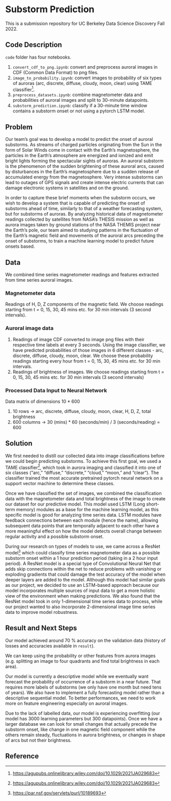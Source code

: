 # Substorm Prediction
This is a submission repository for UC Berkeley Data Science Discovery Fall 2022.

## Code Description
`code` folder has four notebooks.
1. `convert_cdf_to_png.ipynb`: convert and preprocess auroral images in CDF (Common Data Format) to png files.
2. `image_to_probability.ipynb`: convert images to probability of six types of auroras (arc, discrete, diffuse, cloudy, moon, clear) using TAME classifier[^1].
3. `preprocess_datasets.ipynb`: combine magnetometer data and probabilities of auroral images and split to 30-minute datapoints.
4. `substorm_prediction.ipynb`: classify if a 30-minute time window contains a substorm onset or not using a pytorch LSTM model.

## Problem
Our team’s goal was to develop a model to predict the onset of auroral substorms. As streams of charged particles originating from the Sun in the form of Solar Winds come in contact with the Earth’s magnetosphere, the particles in the Earth’s atmosphere are energized and ionized and emit bright lights forming the spectacular sights of auroras. An auroral substorm is the phenomenon of the sudden brightening of these auroral arcs, caused by disturbances in the Earth’s magnetosphere due to a sudden release of accumulated energy from the magnetosphere. Very intense substorms can lead to outages of GPS signals and create intense electric currents that can damage electronic systems in satellites and on the ground.

In order to capture these brief moments when the substorm occurs, we wish to develop a system that is capable of predicting the onset of substorms ahead of time, similarly to that of a weather forecasting system, but for substorms of auroras. By analyzing historical data of magnetometer readings collected by satellites from NASA’s THESIS mission as well as aurora images taken by ground stations of the NASA THEMIS project near the Earth’s pole, our team aimed to studying patterns in the fluctuation of the Earth’s magnetic field and movements of the auroral arcs preceding the onset of substorms, to train a machine learning model to predict future onsets based.

## Data
We combined time series magnetometer readings and features extracted from time series auroral images.

### Magnetometer data
Readings of H, D, Z components of the magnetic field. We choose readings starting from t = 0, 15, 30, 45 mins etc. for 30 min intervals (3 second intervals).

### Auroral image data
1. Readings of image CDF converted to image png files with their respective time labels at every 3 seconds. Using the image classifier, we have predicted probabilities of those images in 6 different classes - arc, discrete, diffuse, cloudy, moon, clear. We choose these probability readings starting every hour from t = 0, 15, 30, 45 mins etc. for 30 min intervals. 
2. Readings of brightness of images. We choose readings starting from t = 0, 15, 30, 45 mins etc. for 30 min intervals (3 second intervals)

### Processed Data Input to Neural Network
Data matrix of dimensions 10 * 600
1. 10 rows -> arc, discrete, diffuse, cloudy, moon, clear, H, D, Z, total brightness
2. 600 columns -> 30 (mins) * 60 (seconds/min) / 3 (seconds/reading) = 600

## Solution
We first needed to distill our collected data into image classifications before we could begin predicting substorms. To achieve this first goal, we used a TAME classifier[^1], which took in aurora imaging and classified it into one of six classes (“arc,” “diffuse,” “discrete,” “cloud,” “moon,” and “clear”). The classifier trained the most accurate pretrained pytorch neural network on a support vector machine to determine these classes.

Once we have classified the set of images, we combined the classification data with the magnetometer data and total brightness of the image to create our dataset for our predictive model. This model used LSTM (Long short-term memory) modules as a base for the machine learning model, as this specific model is good for analyzing time series data. LSTM modules have feedback connections between each module (hence the name), allowing subsequent data points that are temporally adjacent to each other have a more meaningful effect on how the model detects overall change between regular activity and a possible substorm onset.

During our research on types of models to use, we came across a ResNet model[^2] which could classify time series magnetometer data as a possible substorm onset within a 1 hour prediction period (taking in a 2 hour input period). A ResNet model is a special type of Convolutional Neural Net that adds skip connections within the net to reduce problems with vanishing or exploding gradients that could damage the test accuracy of the model when deeper layers are added to the model. Although this model had similar goals as our project, we decided to use an LSTM-based approach because our model incorporates multiple sources of input data to get a more holistic view of the environment when making predictions. We also found that the ResNet model took in only 1-dimensional time series data to process, while our project wanted to also incorporate 2-dimensional image time series data to improve model robustness.

## Result and Next Steps
Our model achieved around 70 % accuracy on the validation data (history of losses and accuracies available in `result`). 

We can keep using the probability or other features from aurora images (e.g. splitting an image to four quadrants and find total brightness in each area).

Our model is currently a descriptive model while we eventually want forecast the probability of occurrence of a substorm in a near future. That requires more labels of substorms (we only have one month but need tens of years). We also have to implement a fully forecasting model rather than a descriptive sequential model. To better performances, we need to work more on feature engineering especially on auroral images.

Due to the lack of labelled data, our model is experiencing overfitting (our model has 3000 learning parameters but 300 datapoints). Once we have a larger database we can look for small changes that actually precede the substorm onset, like change in one magnetic field component while the others remain steady, fluctuations in aurora brightness, or changes in shape of arcs but not their brightness.

## Reference
[^1]: https://agupubs.onlinelibrary.wiley.com/doi/10.1029/2021JA029683
[^2]: https://par.nsf.gov/servlets/purl/10189693

